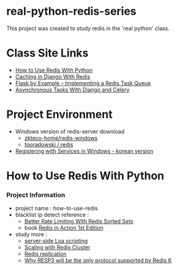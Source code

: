 # real-python-redis-series

This project was created to study redis in the 'real python' class.

# Class Site Links

- [How to Use Redis With Python](https://realpython.com/python-redis/)
- [Caching in Django With Redis](https://realpython.com/caching-in-django-with-redis/)
- [Flask by Example – Implementing a Redis Task Queue](https://realpython.com/flask-by-example-implementing-a-redis-task-queue/)
- [Asynchronous Tasks With Django and Celery](https://realpython.com/asynchronous-tasks-with-django-and-celery/)

# Project Environment

- Windows version of redis-server download
  - [zkteco-home/redis-windows](zkteco-home/redis-windows)
  - [tporadowski / redis](https://github.com/tporadowski/redis)
- [Registering with Services in Windows - korean version](https://gerger.tistory.com/143)

# How to Use Redis With Python

### Project Information

- project name : how-to-use-redis
- blacklist ip detect reference :
  - [Better Rate Limiting With Redis Sorted Sets](https://engineering.classdojo.com/blog/2015/02/06/rolling-rate-limiter/)
  - book [Redis in Action 1st Edition](https://www.amazon.com/dp/1617290858/?tag=devdetailpage02-20)
- study more :
  - [server-side Lua scripting](https://redis.io/commands/eval/)
  - [Scaling with Redis Cluster](https://redis.io/docs/management/scaling/)
  - [Redis replication](https://redis.io/docs/management/replication/)
  - [Why RESP3 will be the only protocol supported by Redis 6](http://antirez.com/news/125)
